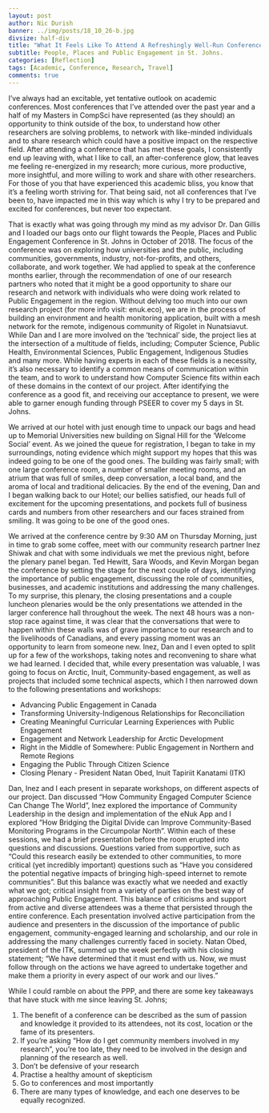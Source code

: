 ```yaml
---
layout: post
author: Nic Durish
banner: ../img/posts/18_10_26-b.jpg
divsize: half-div
title: "What It Feels Like To Attend A Refreshingly Well-Run Conference"
subtitle: People, Places and Public Engagement in St. Johns.
categories: [Reflection]
tags: [Academic, Conference, Research, Travel]
comments: true
---
```


I’ve always had an excitable, yet tentative outlook on academic conferences. Most conferences that I’ve attended over the past year and a half of my Masters in CompSci have represented (as they should) an opportunity to think outside of the box, to understand how other researchers are solving problems, to network with like-minded individuals and to share research which could have a positive impact on the respective field. After attending a conference that has met these goals, I consistently end up leaving with, what I like to call, an after-conference glow, that leaves me feeling re-energized in my research; more curious, more productive, more insightful, and more willing to work and share with other researchers. For those of you that have experienced this academic bliss, you know that it’s a feeling worth striving for. That being said, not all conferences that I’ve been to, have impacted me in this way which is why I try to be prepared and excited for conferences, but never too expectant. 

That is exactly what was going through my mind as my advisor Dr. Dan Gillis and I loaded our bags onto our flight towards the People, Places and Public Engagement Conference in St. Johns in October of 2018. The focus of the conference was on exploring how universities and the public, including communities, governments, industry, not-for-profits, and others, collaborate, and work together. We had applied to speak at the conference months earlier, through the recommendation of one of our research partners who noted that it might be a good opportunity to share our research and network with individuals who were doing work related to Public Engagement in the region. Without delving too much into our own research project (for more info visit: enuk.eco), we are in the process of building an environment and health monitoring application, built with a mesh network for the remote, indigenous community of Rigolet in Nunatsiavut. While Dan and I are more involved on the ‘technical’ side, the project lies at the intersection of a multitude of fields, including; Computer Science, Public Health, Environmental Sciences, Public Engagement, Indigenous Studies and many more. While having experts in each of these fields is a necessity, it’s also necessary to identify a common means of communication within the team, and to work to understand how Computer Science fits within each of these domains in the context of our project. After identifying the conference as a good fit, and receiving our acceptance to present, we were able to garner enough funding through PSEER to cover my 5 days in St. Johns. 

We arrived at our hotel with just enough time to unpack our bags and head up to Memorial Universities new building on Signal Hill for the ‘Welcome Social’ event. As we joined the queue for registration, I began to take in my surroundings, noting evidence which might support my hopes that this was indeed going to be one of the good ones. The building was fairly small; with one large conference room, a number of smaller meeting rooms, and an atrium that was full of smiles, deep conversation, a local band, and the aroma of local and traditional delicacies. By the end of the evening, Dan and I began walking back to our Hotel; our bellies satisfied, our heads full of excitement for the upcoming presentations, and pockets full of business cards and numbers from other researchers and our faces strained from smiling. It was going to be one of the good ones.

We arrived at the conference centre by 9:30 AM on Thursday Morning, just in time to grab some coffee, meet with our community research partner Inez Shiwak and chat with some individuals we met the previous night, before the plenary panel began. Ted Hewitt, Sara Woods, and Kevin Morgan began the conference by setting the stage for the next couple of days, identifying the importance of public engagement, discussing the role of communities, businesses, and academic institutions and addressing the many challenges. To my surprise, this plenary, the closing presentations and a couple luncheon plenaries would be the only presentations we attended in the larger conference hall throughout the week. The next 48 hours was a non-stop race against time, it was clear that the conversations that were to happen within these walls was of grave importance to our research and to the livelihoods of Canadians, and every passing moment was an opportunity to learn from someone new. Inez, Dan and I even opted to split up for a few of the workshops, taking notes and reconvening to share what we had learned. I decided that, while every presentation was valuable, I was going to focus on Arctic, Inuit, Community-based engagement, as well as projects that included some technical aspects, which I then narrowed down to the following presentations and workshops:

* Advancing Public Engagement in Canada 
* Transforming University-Indigenous Relationships for Reconciliation
* Creating Meaningful Curricular Learning Experiences with Public Engagement
* Engagement and Network Leadership for Arctic Development
* Right in the Middle of Somewhere: Public Engagement in Northern and Remote Regions
* Engaging the Public Through Citizen Science
* Closing Plenary - President Natan Obed, Inuit Tapiriit Kanatami (ITK)

Dan, Inez and I each present in separate workshops, on different aspects of our project. Dan discussed “How Community Engaged Computer Science Can Change The World”, Inez explored the importance of Community Leadership in the design and implementation of the eNuk App and I explored “How Bridging the Digital Divide can Improve Community-Based Monitoring Programs in the Circumpolar North”. Within each of these sessions, we had a brief presentation before the room erupted into questions and discussions. Questions varied from supportive, such as “Could this research easily be extended to other communities, to more critical (yet incredibly important) questions such as “Have you considered the potential negative impacts of bringing high-speed internet to remote communities”. But this balance was exactly what we needed and exactly what we got; critical insight from a variety of parties on the best way of approaching Public Engagement. This balance of criticisms and support from active and diverse attendees was a theme that persisted through the entire conference. Each presentation involved active participation from the audience and presenters in the discussion of the importance of public engagement, community-engaged learning and scholarship, and our role in addressing the many challenges currently faced in society. Natan Obed, president of the ITK, summed up the week perfectly with his closing statement; “We have determined that it must end with us. Now, we must follow through on the actions we have agreed to undertake together and make them a priority in every aspect of our work and our lives.”

While I could ramble on about the PPP, and there are some key takeaways that have stuck with me since leaving St. Johns; 
1. The benefit of a conference can be described as the sum of passion and knowledge it provided to its attendees, not its cost, location or the fame of its presenters. 
2. If you’re asking “How do I get community members involved in my research”, you’re too late, they need to be involved in the design and planning of the research as well. 
3. Don’t be defensive of your research 
4. Practise a healthy amount of skepticism
5. Go to conferences and most importantly 
6. There are many types of knowledge, and each one deserves to be equally recognized. 